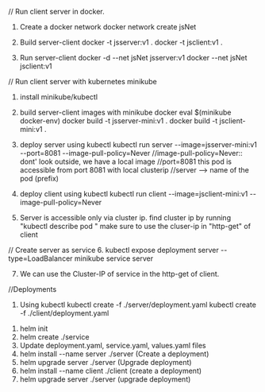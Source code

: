 
// Run client server in docker.
1. Create a docker network
docker network create jsNet

2. Build server-client
docker -t jsserver:v1 .
docker -t jsclient:v1 .

3. Run server-client
docker -d --net jsNet jsserver:v1
docker --net jsNet jsclient:v1

// Run client server with kubernetes minikube
1. install minikube/kubectl 

2. build server-client images with minikube docker
eval $(minikube docker-env)
docker build -t jsserver-mini:v1 .
docker build -t jsclient-mini:v1 .

3. deploy server using kubectl
kubectl run server --image=jsserver-mini:v1 --port=8081 --image-pull-policy=Never
//image-pull-policy=Never:: dont' look outside, we have a local image
//port=8081 this pod is accessible from port 8081 with local clusterip
//server --> name of the pod (prefix)

4. deploy client using kubectl
kubectl run client --image=jsclient-mini:v1 --image-pull-policy=Never

5. Server is accessible only via cluster ip.
find cluster ip by running "kubectl describe pod <pod-name>"
make sure to use the cluser-ip in "http-get" of client

// Create server as service
6. kubectl expose deployment server --type=LoadBalancer
minikube service server

7. We can use the Cluster-IP of service in the http-get of client.

//Deployments

1. Using kubectl
kubectl create -f ./server/deployment.yaml
kubectl create -f ./client/deployment.yaml

<!-- Using Helm -->
1. helm init
2. helm create ./service 
3. Update deployment.yaml, service.yaml, values.yaml files
4. helm install --name server ./server (Create a deployment)
5. helm upgrade server ./server (Upgrade deployment)
6. helm install --name client ./client (create a deployment)
7. helm upgrade server ./server (upgrade deployment)



